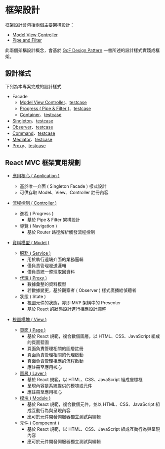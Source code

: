 # 框架設計

框架設計會包括兩個主要架構設計：

+ [Model View Controller](https://www.geeksforgeeks.org/mvc-design-pattern/)
+ [Pipe and Filter](https://www.geeksforgeeks.org/pipe-and-filter-architecture-system-design/)

此兩個架構設計概念，會基於 [GoF Design Pattern](https://en.wikipedia.org/wiki/Design_Patterns) 一書所述的設計樣式實踐成框架。

## 設計樣式

下列為本專案完成的設計樣式

+ Facade
    - [Model View Controller](../src/framework/pattern/facade/mvc)、[testcase](../test/framework/pattern/facade-mvc.spec.ts)
    - [Progress ( Pipe & Filter )](../src/framework/pattern/facade/progress)、[testcase](../test/framework/pattern/facade-progress.spec.ts)
    - [Container](../src/framework/pattern/facade/container)、[testcase](../test/framework/pattern/facade-container.spec.ts)
+ [Singleton](../src/framework/pattern/singleton)、[testcase](../test/framework/pattern/singleton.spec.ts)
+ [Observer](../src/framework/pattern/observer)、[testcase](../test/framework/pattern/observer.spec.ts)
+ [Command](../src/framework/pattern/command)、[testcase](../test/framework/pattern/command.spec.ts)
+ [Mediator](../src/framework/pattern/mediator)、[testcase](../test/framework/pattern/mediator.spec.ts)
+ [Proxy](../src/framework/pattern/proxy)、[testcase](../test/framework/pattern/proxy.spec.ts)

## React MVC 框架實用規劃

+ [應用核心 ( Application )](../src/)
    - 基於唯一介面 ( Singleton Facade ) 樣式設計
    - 可供存取 Model、View、Controller 註冊內容

+ [流程控制 ( Controller )](../src/cont)
    - 進程 ( Progress )
        + 基於 Pipe & Filter 架構設計
    - 導覽 ( Navigation )
        + 基於 Router 路徑解析觸發流程控制

+ [資料模型 ( Model )](../src/model)
    - [服務 ( Service )](../src/model/service)
        + 用於執行遠端介面的業務邏輯
        + 僅負責管理發送邏輯
        + 僅負責統一整理取回資料
    - [代理 ( Proxy )](../src/model/proxy)
        + 數據彙整的資料模型
        + 若數據變更，基於觀察者 ( Observer ) 樣式廣播給偵聽者
    - 狀態 ( State )
        + 視圖元件的狀態，亦即 MVP 架構中的 Presenter
        + 基於 React 的狀態設計進行相應設計調整

+ [視圖模塊 ( View )](../src/view)
    - [頁面 ( Page )](../src/view/page)
        + 基於 React 規範，複合數個圖層，以 HTML、CSS、JavaScript 組成的頁面藍圖
        + 頁面負責管理相關的圖層註冊
        + 頁面負責管理相關的代理啟動
        + 頁面負責管理相應的流程啟動
        + 應註冊至應用核心
    - [圖層 ( Layer )](../src/view/layer)
        + 基於 React 規範，以 HTML、CSS、JavaScript 組成座標框
        + 呈現內容是系統提供的模塊或元件
        + 應註冊至應用核心
    - [模塊 ( Module )](../src/view/module)
        + 基於 React 規範，複合數個元件，並以 HTML、CSS、JavaScript 組成互動行為與呈現內容
        + 應可於元件開發伺服器獨立測試與編輯
    - [元件 ( Compoennt )](../src/view/component)
        + 基於 React 規範，以 HTML、CSS、JavaScript 組成互動行為與呈現內容
        + 應可於元件開發伺服器獨立測試與編輯
